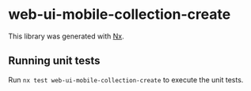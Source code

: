 # web-ui-mobile-collection-create

This library was generated with [Nx](https://nx.dev).

## Running unit tests

Run `nx test web-ui-mobile-collection-create` to execute the unit tests.
